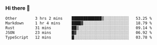 ### Hi there 👋

<!--
**WShiBin/WShiBin** is a ✨ _special_ ✨ repository because its `README.md` (this file) appears on your GitHub profile.

Here are some ideas to get you started:

- 🔭 I’m currently working on ...
- 🌱 I’m currently learning ...
- 👯 I’m looking to collaborate on ...
- 🤔 I’m looking for help with ...
- 💬 Ask me about ...
- 📫 How to reach me: ...
- 😄 Pronouns: ...
- ⚡ Fun fact: ...
-->

<!--START_SECTION:waka-->

```txt
Other        3 hrs 2 mins    █████████████▒░░░░░░░░░░░   53.25 %
Markdown     1 hr 4 mins     ████▓░░░░░░░░░░░░░░░░░░░░   18.79 %
Rust         31 mins         ██▒░░░░░░░░░░░░░░░░░░░░░░   09.14 %
JSON         23 mins         █▓░░░░░░░░░░░░░░░░░░░░░░░   06.92 %
TypeScript   12 mins         █░░░░░░░░░░░░░░░░░░░░░░░░   03.78 %
```

<!--END_SECTION:waka-->
